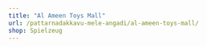 ```yaml
---
title: "Al Ameen Toys Mall"
url: /pattarnadakkavu-mele-angadi/al-ameen-toys-mall/
shop: Spielzeug
---
```

